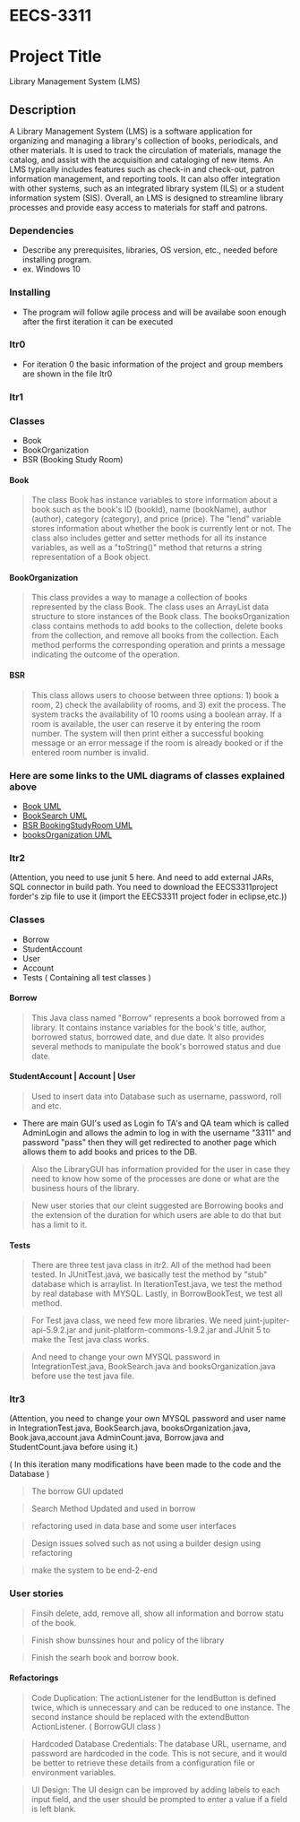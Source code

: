 # EECS-3311
# Project Title

Library Management System (LMS) 

## Description

A Library Management System (LMS) is a software application for organizing and managing a library's collection of books, periodicals, and other materials. It is used to track the circulation of materials, manage the catalog, and assist with the acquisition and cataloging of new items. An LMS typically includes features such as check-in and check-out, patron information management, and reporting tools. It can also offer integration with other systems, such as an integrated library system (ILS) or a student information system (SIS). Overall, an LMS is designed to streamline library processes and provide easy access to materials for staff and patrons.

### Dependencies

* Describe any prerequisites, libraries, OS version, etc., needed before installing program.
* ex. Windows 10

### Installing

* The program will follow agile process and will be availabe soon enough after the first iteration it can be executed


### Itr0
* For iteration 0 the basic information of the project and group members are shown in the file Itr0 

### Itr1
### Classes
* Book
* BookOrganization
* BSR (Booking Study Room)

#### Book
> The class Book has instance variables to store information about a book such as the book's ID (bookId), name (bookName), author (author), category (category), and price (price). The "lend" variable stores information about whether the book is currently lent or not. The class also includes getter and setter methods for all its instance variables, as well as a "toString()" method that returns a string representation of a Book object.

#### BookOrganization
> This class provides a way to manage a collection of books represented by the class Book. The class uses an ArrayList data structure to store instances of the Book class. The booksOrganization class contains methods to add books to the collection, delete books from the collection, and remove all books from the collection. Each method performs the corresponding operation and prints a message indicating the outcome of the operation.

#### BSR
> This class allows users to choose between three options: 1) book a room, 2) check the availability of rooms, and 3) exit the process. The system tracks the availability of 10 rooms using a boolean array. If a room is available, the user can reserve it by entering the room number. The system will then print either a successful booking message or an error message if the room is already booked or if the entered room number is invalid.

### Here are some links to the UML diagrams of classes explained above
* [Book UML](https://drive.google.com/file/d/1Ie8lqg8Q2PyZ7Nskxg1GUPvKBxuqIadu/view?usp=share_link)
* [BookSearch UML](https://drive.google.com/file/d/1_ZHp9gKoaUj5gTr57Ji5wvugpJNGnEnF/view?usp=share_link)
* [BSR BookingStudyRoom UML](https://1drv.ms/u/s!ApjPTpRjtQF0ylcAVZ-gUwvYQdby?e=PsaRgV)
* [booksOrganization UML](https://drive.google.com/file/d/1UyWOcrv5Uz0oB5oZYCP1FU3hzafjCo0e/view?usp=sharing)

### Itr2
(Attention, you need to use junit 5 here. And need to add external JARs, SQL connector in build path. You need to download the EECS3311project forder's zip file to use it (import the EECS3311 project foder in eclipse,etc.))
### Classes 
* Borrow
* StudentAccount
* User
* Account
* Tests ( Containing all test classes )

#### Borrow
> This Java class named "Borrow" represents a book borrowed from a library. It contains instance variables for the book's title, author, borrowed status, borrowed date, and due date. It also provides several methods to manipulate the book's borrowed status and due date.

#### StudentAccount | Account | User
> Used to insert data into Database such as username, password, roll and etc.


* There are main GUI's used as Login fo TA's and QA team which is called AdminLogin and allows the admin to log in with the username "3311" and password "pass" then they will get redirected to another page which allows them to add books and prices to the DB.

> Also the LibraryGUI has information provided for the user in case they need to know how some of the processes are done or what are the business hours of the library.

> New user stories that our cleint suggested are Borrowing books and the extension of the duration for which users are able to do that but has a limit to it.

#### Tests
> There are three test java class in itr2. All of the method had been tested. In JUnitTest.java, we basically test the method by "stub" database which is arraylist. In 
IterationTest.java, we test the method by real database with MYSQL. Lastly, in BorrowBookTest, we test all method.

> For Test java class, we need few more libraries. We need juint-jupiter-api-5.9.2.jar and junit-platform-commons-1.9.2.jar and JUnit 5 to make the Test java class works.

> And need to change your own MYSQL password in IntegrationTest.java, BookSearch.java and booksOrganization.java before use the test java file.

 ### Itr3 
 (Attention, you need to change your own MYSQL password and user name in IntegrationTest.java, BookSearch.java, booksOrganization.java, Book.java,account.java
 AdminCount.java, Borrow.java and StudentCount.java before using it.)
 
 ( In this iteration many modifications have been made to the code and the Database ) 
 
 > The borrow GUI updated
 
 > Search Method Updated and used in borrow
 
 > refactoring used in data base and some user interfaces
 
 > Design issues solved such as not using a builder design using refactoring
  
 > make the system to be end-2-end
 ### User stories
 
 >Finsih delete, add, remove all, show all information and borrow statu of the book. 
 
 >Finish show bunssines hour and policy of the library
 
 >Finish the searh book and borrow book.
 
 #### Refactorings 
 
 > Code Duplication:
The actionListener for the lendButton is defined twice, which is unnecessary and can be reduced to one instance. The second instance should be replaced with the extendButton ActionListener. ( BorrowGUI class ) 

> Hardcoded Database Credentials:
The database URL, username, and password are hardcoded in the code. This is not secure, and it would be better to retrieve these details from a configuration file or environment variables.

> UI Design:
The UI design can be improved by adding labels to each input field, and the user should be prompted to enter a value if a field is left blank.
